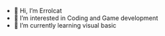 - 👋 Hi, I’m Errolcat
- 👀 I’m interested in Coding and Game development
- 🌱 I’m currently learning visual basic

